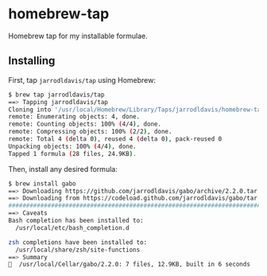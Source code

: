 # homebrew-tap

Homebrew tap for my installable formulae.

## Installing

First, tap `jarrodldavis/tap` using Homebrew:

```sh
$ brew tap jarrodldavis/tap
==> Tapping jarrodldavis/tap
Cloning into '/usr/local/Homebrew/Library/Taps/jarrodldavis/homebrew-tap'...
remote: Enumerating objects: 4, done.
remote: Counting objects: 100% (4/4), done.
remote: Compressing objects: 100% (2/2), done.
remote: Total 4 (delta 0), reused 4 (delta 0), pack-reused 0
Unpacking objects: 100% (4/4), done.
Tapped 1 formula (28 files, 24.9KB).
```

Then, install any desired formula:

```sh
$ brew install gabo
==> Downloading https://github.com/jarrodldavis/gabo/archive/2.2.0.tar.gz
==> Downloading from https://codeload.github.com/jarrodldavis/gabo/tar.gz/2.2.0
######################################################################## 100.0%
==> Caveats
Bash completion has been installed to:
  /usr/local/etc/bash_completion.d

zsh completions have been installed to:
  /usr/local/share/zsh/site-functions
==> Summary
🍺  /usr/local/Cellar/gabo/2.2.0: 7 files, 12.9KB, built in 6 seconds
```
